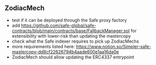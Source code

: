 ## ZodiacMech

- test if it can be deployed through the Safe proxy factory
- add https://github.com/safe-global/safe-contracts/blob/main/contracts/base/FallbackManager.sol for extensibility with lower-risk than updating the mastercopy
- check what the Safe indexer requires to pick up ZodiacMechs
- more requirements listed here: https://www.notion.so/Simpler-safe-mastercopy-dd8cf22626794b4aade600e1aa16da0e
- ZodiacMech should allow updating the ERC4337 entrypoint

